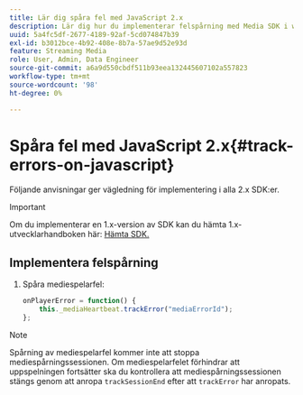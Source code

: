 ```yaml
---
title: Lär dig spåra fel med JavaScript 2.x
description: Lär dig hur du implementerar felspårning med Media SDK i webbläsarappar (JS).
uuid: 5a4fc5df-2677-4189-92af-5cd074847b39
exl-id: b3012bce-4b92-408e-8b7a-57ae9d52e93d
feature: Streaming Media
role: User, Admin, Data Engineer
source-git-commit: a6a9d550cbdf511b93eea132445607102a557823
workflow-type: tm+mt
source-wordcount: '98'
ht-degree: 0%

---
```


# Spåra fel med JavaScript 2.x{#track-errors-on-javascript}

Följande anvisningar ger vägledning för implementering i alla 2.x SDK:er.

>[!IMPORTANT]
>
>Om du implementerar en 1.x-version av SDK kan du hämta 1.x-utvecklarhandboken här: [Hämta SDK.](/help/getting-started/download-sdks.md)

## Implementera felspårning

1. Spåra mediespelarfel:

   ```js
   onPlayerError = function() {
       this._mediaHeartbeat.trackError("mediaErrorId");
   };
   ```

>[!NOTE]
>
>Spårning av mediespelarfel kommer inte att stoppa mediespårningssessionen. Om mediespelarfelet förhindrar att uppspelningen fortsätter ska du kontrollera att mediespårningssessionen stängs genom att anropa `trackSessionEnd` efter att `trackError` har anropats.
